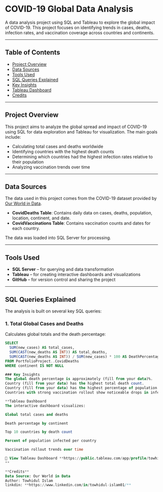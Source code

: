 #  COVID-19 Global Data Analysis

A data analysis project using SQL and Tableau to explore the global impact of COVID-19. This project focuses on identifying trends in cases, deaths, infection rates, and vaccination coverage across countries and continents.

---

##  Table of Contents

- [Project Overview](#project-overview)
- [Data Sources](#data-sources)
- [Tools Used](#tools-used)
- [SQL Queries Explained](#sql-queries-explained)
- [Key Insights](#key-insights)
- [Tableau Dashboard](#tableau-dashboard)
- [Credits](#credits)

---

##  Project Overview

This project aims to analyze the global spread and impact of COVID-19 using SQL for data exploration and Tableau for visualization. The main goals include:

- Calculating total cases and deaths worldwide
- Identifying countries with the highest death counts
- Determining which countries had the highest infection rates relative to their population
- Analyzing vaccination trends over time

---

##  Data Sources

The data used in this project comes from the COVID-19 dataset provided by [Our World in Data](https://ourworldindata.org/coronavirus).

- **CovidDeaths Table**: Contains daily data on cases, deaths, population, location, continent, and date.
- **CovidVaccinations Table**: Contains vaccination counts and dates for each country.

The data was loaded into SQL Server for processing.

---

## Tools Used

- **SQL Server** – for querying and data transformation
- **Tableau** – for creating interactive dashboards and visualizations
- **GitHub** – for version control and sharing the project

---

## SQL Queries Explained

The analysis is built on several key SQL queries:

### 1. Total Global Cases and Deaths
Calculates global totals and the death percentage:

```sql
SELECT 
  SUM(new_cases) AS total_cases,
  SUM(CAST(new_deaths AS INT)) AS total_deaths,
  SUM(CAST(new_deaths AS INT)) / SUM(new_cases) * 100 AS DeathPercentage
FROM PortfolioProject..CovidDeaths
WHERE continent IS NOT NULL

### Key Insights
The global death percentage is approximately (fill from your data)%.
Country (fill from your data) has the highest total death count.
Country (fill from your data) has the highest percentage of population infected.
Countries with strong vaccination rollout show noticeable drops in infection rates over time.

**Tableau Dashboard
The interactive dashboard visualizes:

Global total cases and deaths

Death percentage by continent

Top 10 countries by death count

Percent of population infected per country

Vaccination rollout trends over time

🔗 View Tableau Dashboard **https://public.tableau.com/app/profile/towhidul.islam8478/viz/COVID19Dashboard_17493884683050/Dashboard1**
**

**Credits**
Data Source: Our World in Data
Author: Towhidul Islam
linkdin: **https://www.linkedin.com/in/towhidul-islam01/**


